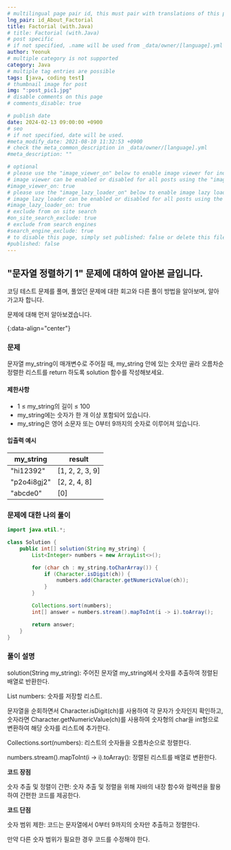 ```yaml
---
# multilingual page pair id, this must pair with translations of this page. (This name must be unique)
lng_pair: id_About_Factorial
title: Factorial (with.Java)
# title: Factorial (with.Java)
# post specific
# if not specified, .name will be used from _data/owner/[language].yml
author: Yeonuk
# multiple category is not supported
category: Java
# multiple tag entries are possible
tags: [java, coding test]
# thumbnail image for post
img: ":post_pic1.jpg"
# disable comments on this page
# comments_disable: true

# publish date
date: 2024-02-13 09:00:00 +0900
# seo
# if not specified, date will be used.
#meta_modify_date: 2021-08-10 11:32:53 +0900
# check the meta_common_description in _data/owner/[language].yml
#meta_description: ""

# optional
# please use the "image_viewer_on" below to enable image viewer for individual pages or posts (_posts/ or [language]/_posts folders).
# image viewer can be enabled or disabled for all posts using the "image_viewer_posts: true" setting in _data/conf/main.yml.
#image_viewer_on: true
# please use the "image_lazy_loader_on" below to enable image lazy loader for individual pages or posts (_posts/ or [language]/_posts folders).
# image lazy loader can be enabled or disabled for all posts using the "image_lazy_loader_posts: true" setting in _data/conf/main.yml.
#image_lazy_loader_on: true
# exclude from on site search
#on_site_search_exclude: true
# exclude from search engines
#search_engine_exclude: true
# to disable this page, simply set published: false or delete this file
#published: false
---
```


<!-- outline-start -->

## "문자열 정렬하기 1" 문제에 대하여 알아본 글입니다.

코딩 테스트 문제를 풀며, 풀었던 문제에 대한 회고와 다른 풀이 방법을 알아보며, 알아가고자 합니다.

문제에 대해 먼저 알아보겠습니다.

{:data-align="center"}

<!-- outline-end -->

### 문제

문자열 my_string이 매개변수로 주어질 때, my_string 안에 있는 숫자만 골라 오름차순 정렬한 리스트를 return 하도록 solution 함수를 작성해보세요.

#### 제한사항

- 1 ≤ my_string의 길이 ≤ 100
- my_string에는 숫자가 한 개 이상 포함되어 있습니다.
- my_string은 영어 소문자 또는 0부터 9까지의 숫자로 이루어져 있습니다.

#### 입출력 예시

| my_string   | result          |
| ----------- | --------------- |
| "hi12392"   | [1, 2, 2, 3, 9] |
| "p2o4i8gj2" | [2, 2, 4, 8]    |
| "abcde0"    | [0]             |

<!-- | start_num | end_num | result |
| --------- | ------- | ------ |
| 10        | 3       | 0      | -->

### 문제에 대한 나의 풀이

```java
import java.util.*;

class Solution {
    public int[] solution(String my_string) {
        List<Integer> numbers = new ArrayList<>();

        for (char ch : my_string.toCharArray()) {
            if (Character.isDigit(ch)) {
                numbers.add(Character.getNumericValue(ch));
            }
        }

        Collections.sort(numbers);
        int[] answer = numbers.stream().mapToInt(i -> i).toArray();

        return answer;
    }
}
```

### 풀이 설명

solution(String my_string): 주어진 문자열 my_string에서 숫자를 추출하여 정렬된 배열로 반환한다.

List<Integer> numbers: 숫자를 저장할 리스트.

문자열을 순회하면서 Character.isDigit(ch)를 사용하여 각 문자가 숫자인지 확인하고, 숫자라면 Character.getNumericValue(ch)를 사용하여 숫자형의 char을 int형으로 변환하여 해당 숫자를 리스트에 추가한다.

Collections.sort(numbers): 리스트의 숫자들을 오름차순으로 정렬한다.

numbers.stream().mapToInt(i -> i).toArray(): 정렬된 리스트를 배열로 변환한다.

**코드 장점**

숫자 추출 및 정렬이 간편: 숫자 추출 및 정렬을 위해 자바의 내장 함수와 컬렉션을 활용하여 간편한 코드를 제공한다.

**코드 단점**

숫자 범위 제한: 코드는 문자열에서 0부터 9까지의 숫자만 추출하고 정렬한다.

만약 다른 숫자 범위가 필요한 경우 코드를 수정해야 한다.
